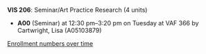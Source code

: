 **VIS 206**: Seminar/Art Practice Research (4 units)

- **A00** (Seminar) at 12:30 pm–3:20 pm on Tuesday at VAF 366 by Cartwright, Lisa (A05103879)

[Enrollment numbers over time](./VIS206.tsv)
